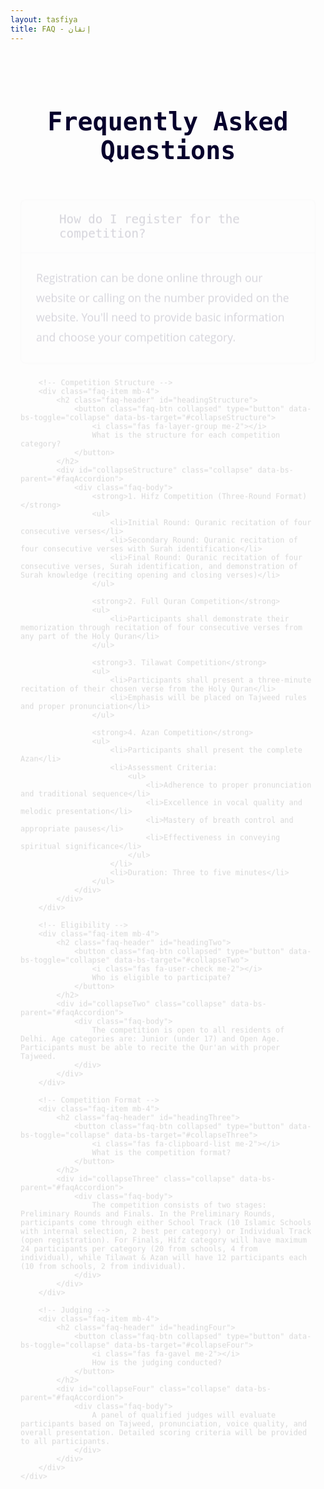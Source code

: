 ```yaml
---
layout: tasfiya
title: FAQ - إتقان
---
```


<style>
/* Add Thuluth font */
@import url('https://fonts.googleapis.com/css2?family=Amiri:wght@400;700&display=swap');

.thuluth-text {
    font-family: 'Amiri', serif;
    font-size: 1.8em;
    background: linear-gradient(45deg, #957718, #e2c27d);
    -webkit-background-clip: text;
    -webkit-text-fill-color: transparent;
    display: inline-block;
    font-weight: 700;
    filter: drop-shadow(2px 2px 4px rgba(149, 119, 24, 0.3));
}

@media (max-width: 768px) {
    .thuluth-text {
        font-size: 1.5em;
    }
}
</style>

<div class="islamic-decoration">
    <h1> Frequently Asked Questions</h1>
</div>

<div class="faq-content">
    <div class="accordion" id="faqAccordion">
        <!-- Registration -->
        <div class="faq-item mb-4">
            <h2 class="faq-header" id="headingOne">
                <button class="faq-btn" type="button" data-bs-toggle="collapse" data-bs-target="#collapseOne">
                    <i class="fas fa-question-circle me-2"></i>
                    How do I register for the competition?
                </button>
            </h2>
            <div id="collapseOne" class="collapse show" data-bs-parent="#faqAccordion">
                <div class="faq-body">
                    Registration can be done online through our website or calling on the number provided on the website. You'll need to provide basic information and choose your competition category.
                </div>
            </div>
        </div>

        <!-- Competition Structure -->
        <div class="faq-item mb-4">
            <h2 class="faq-header" id="headingStructure">
                <button class="faq-btn collapsed" type="button" data-bs-toggle="collapse" data-bs-target="#collapseStructure">
                    <i class="fas fa-layer-group me-2"></i>
                    What is the structure for each competition category?
                </button>
            </h2>
            <div id="collapseStructure" class="collapse" data-bs-parent="#faqAccordion">
                <div class="faq-body">
                    <strong>1. Hifz Competition (Three-Round Format)</strong>
                    <ul>
                        <li>Initial Round: Quranic recitation of four consecutive verses</li>
                        <li>Secondary Round: Quranic recitation of four consecutive verses with Surah identification</li>
                        <li>Final Round: Quranic recitation of four consecutive verses, Surah identification, and demonstration of Surah knowledge (reciting opening and closing verses)</li>
                    </ul>

                    <strong>2. Full Quran Competition</strong>
                    <ul>
                        <li>Participants shall demonstrate their memorization through recitation of four consecutive verses from any part of the Holy Quran</li>
                    </ul>

                    <strong>3. Tilawat Competition</strong>
                    <ul>
                        <li>Participants shall present a three-minute recitation of their chosen verse from the Holy Quran</li>
                        <li>Emphasis will be placed on Tajweed rules and proper pronunciation</li>
                    </ul>

                    <strong>4. Azan Competition</strong>
                    <ul>
                        <li>Participants shall present the complete Azan</li>
                        <li>Assessment Criteria:
                            <ul>
                                <li>Adherence to proper pronunciation and traditional sequence</li>
                                <li>Excellence in vocal quality and melodic presentation</li>
                                <li>Mastery of breath control and appropriate pauses</li>
                                <li>Effectiveness in conveying spiritual significance</li>
                            </ul>
                        </li>
                        <li>Duration: Three to five minutes</li>
                    </ul>
                </div>
            </div>
        </div>

        <!-- Eligibility -->
        <div class="faq-item mb-4">
            <h2 class="faq-header" id="headingTwo">
                <button class="faq-btn collapsed" type="button" data-bs-toggle="collapse" data-bs-target="#collapseTwo">
                    <i class="fas fa-user-check me-2"></i>
                    Who is eligible to participate?
                </button>
            </h2>
            <div id="collapseTwo" class="collapse" data-bs-parent="#faqAccordion">
                <div class="faq-body">
                    The competition is open to all residents of Delhi. Age categories are: Junior (under 17) and Open Age. Participants must be able to recite the Qur'an with proper Tajweed.
                </div>
            </div>
        </div>

        <!-- Competition Format -->
        <div class="faq-item mb-4">
            <h2 class="faq-header" id="headingThree">
                <button class="faq-btn collapsed" type="button" data-bs-toggle="collapse" data-bs-target="#collapseThree">
                    <i class="fas fa-clipboard-list me-2"></i>
                    What is the competition format?
                </button>
            </h2>
            <div id="collapseThree" class="collapse" data-bs-parent="#faqAccordion">
                <div class="faq-body">
                    The competition consists of two stages: Preliminary Rounds and Finals. In the Preliminary Rounds, participants come through either School Track (10 Islamic Schools with internal selection, 2 best per category) or Individual Track (open registration). For Finals, Hifz category will have maximum 24 participants per category (20 from schools, 4 from individual), while Tilawat & Azan will have 12 participants each (10 from schools, 2 from individual).
                </div>
            </div>
        </div>

        <!-- Judging -->
        <div class="faq-item mb-4">
            <h2 class="faq-header" id="headingFour">
                <button class="faq-btn collapsed" type="button" data-bs-toggle="collapse" data-bs-target="#collapseFour">
                    <i class="fas fa-gavel me-2"></i>
                    How is the judging conducted?
                </button>
            </h2>
            <div id="collapseFour" class="collapse" data-bs-parent="#faqAccordion">
                <div class="faq-body">
                    A panel of qualified judges will evaluate participants based on Tajweed, pronunciation, voice quality, and overall presentation. Detailed scoring criteria will be provided to all participants.
                </div>
            </div>
        </div>
    </div>
</div>

<style>
.faq-item {
    margin-bottom: 1.5rem;
    border-radius: 8px;
    overflow: hidden;
    background: #ffffff;
    border: 1px solid rgba(16, 3, 47, 0.1);
    box-shadow: 0 4px 15px rgba(16, 3, 47, 0.05);
}

.faq-header {
    margin: 0;
}

.faq-btn {
    width: 100%;
    padding: 1.2rem 1.5rem;
    text-align: left;
    background: none;
    border: none;
    color: #07002c;
    font-size: 1.2rem;
    font-weight: 500;
    font-family: 'Almarena Mono', monospace;
    display: flex;
    align-items: center;
    transition: background 0.3s ease;
}

.faq-btn:hover, .faq-btn:not(.collapsed) {
    background: rgba(16, 3, 47, 0.02);
}

.faq-btn i {
    color: #957718;
    margin-right: 1rem;
    width: 24px;
    text-align: center;
    background: linear-gradient(45deg, #957718, #e2c27d);
    -webkit-background-clip: text;
    -webkit-text-fill-color: transparent;
}

.faq-body {
    padding: 1.5rem;
    color: #07002c;
    border-top: 1px solid rgba(16, 3, 47, 0.1);
    line-height: 1.8;
    font-size: 1.1rem;
    font-family: 'Open Sans', sans-serif;
    text-align: left;
    background: #ffffff;
}

@media (max-width: 768px) {
    .faq-btn {
        padding: 1rem;
        font-size: 1.1rem;
    }
    
    .faq-body {
        padding: 1rem;
        font-size: 1rem;
        line-height: 1.6;
    }
}

@keyframes fadeIn {
    from { opacity: 0; transform: translateY(-10px); }
    to { opacity: 1; transform: translateY(0); }
}

.faq-content {
    max-width: 800px;
    margin: 0 auto;
    padding: 0 1rem;
    animation: fadeIn 0.5s ease-out;
}

// Add focus styles for accessibility
.faq-btn:focus {
    outline: none;
    box-shadow: 0 0 0 2px rgba(149, 119, 24, 0.3);
}

.islamic-decoration {
    position: relative;
    text-align: center;
    padding: 2rem 0;
    margin-bottom: 2rem;
    overflow: hidden;
}

.islamic-decoration h1 {
    color: #07002c;
    font-size: 2.5rem;
    font-family: 'Almarena Mono', monospace;
    position: relative;
    z-index: 1;
    margin-bottom: 0;
}

.islamic-decoration::before {
    content: '';
    position: absolute;
    top: 0;
    left: 0;
    right: 0;
    bottom: 0;
    opacity: 0.1;
    z-index: 0;
}
</style>

<script>
document.addEventListener('DOMContentLoaded', function() {
    // Remove the icon rotation animation
    const faqButtons = document.querySelectorAll('.faq-btn');
    faqButtons.forEach(button => {
        button.addEventListener('click', function() {
            // No icon rotation needed
        });
    });
});
</script> 